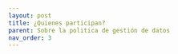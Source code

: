 ```yaml
---
layout: post
title: ¿Quienes participan?
parent: Sobre la politica de gestión de datos
nav_order: 3
---
```

